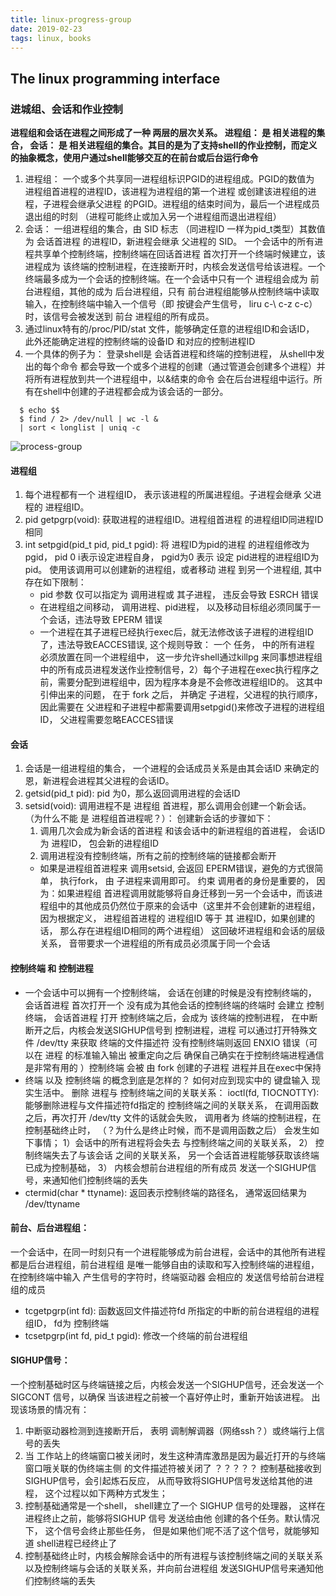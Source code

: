 ```yaml
---
title: linux-progress-group
date: 2019-02-23
tags: linux, books
---
```

The linux programming interface
----------

### 进城组、会话和作业控制
**进程组和会话在进程之间形成了一种 两层的层次关系。 进程组： 是 相关进程的集合， 会话： 是 相关进程组的集合。其目的是为了支持shell的作业控制，而定义的抽象概念，使用户通过shell能够交互的在前台或后台运行命令**

1. 进程组： 一个或多个共享同一进程组标识PGID的进程组成。PGID的数值为 进程组首进程的进程ID，该进程为进程组的第一个进程 或创建该进程组的进程，子进程会继承父进程 的PGID。进程组的结束时间为，最后一个进程成员退出组的时刻 （进程可能终止或加入另一个进程组而退出进程组）
2. 会话： 一组进程组的集合，由 SID 标志 （同进程ID 一样为pid_t类型）其数值为 会话首进程 的进程ID，新进程会继承 父进程的 SID。 一个会话中的所有进程共享单个控制终端，控制终端在回话首进程 首次打开一个终端时候建立，该进程成为 该终端的控制进程，在连接断开时，内核会发送信号给该进程。一个终端最多成为一个会话的控制终端。在一个会话中只有一个 进程组会成为 前台进程组，其他的成为 后台进程组，只有 前台进程组能够从控制终端中读取输入，在控制终端中输入一个信号（即 按键会产生信号， liru c-\\ c-z c-c）时，该信号会被发送到 前台 进程组的所有成员。
3. 通过linux特有的/proc/PID/stat 文件，能够确定任意的进程组ID和会话ID， 此外还能确定进程的控制终端的设备ID 和对应的控制进程ID
4. 一个具体的例子为： 登录shell是 会话首进程和终端的控制进程， 从shell中发出的每个命令 都会导致一个或多个进程的创建（通过管道会创建多个进程）并将所有进程放到共一个进程组中，以&结束的命令 会在后台进程组中运行。所有在shell中创建的子进程都会成为该会话的一部分。
  ```shell
    $ echo $$
    $ find / 2> /dev/null | wc -l &
    | sort < longlist | uniq -c
  ```
  ![process-group](../images/process-group.png)

#### 进程组
1. 每个进程都有一个 进程组ID， 表示该进程的所属进程组。子进程会继承 父进程的 进程组ID。
2. pid getpgrp(void): 获取进程的进程组ID。进程组首进程 的进程组ID同进程ID相同
3. int setpgid(pid_t pid, pid_t pgid): 将 进程ID为pid的进程 的进程组修改为pgid， pid 0 i表示设定进程自身， pgid为0 表示 设定 pid进程的进程组ID为pid。 使用该调用可以创建新的进程组，或者移动 进程 到另一个进程组, 其中存在如下限制：
    *  pid 参数 仅可以指定为 调用进程或 其子进程， 违反会导致 ESRCH 错误
    * 在进程组之间移动，  调用进程、pid进程， 以及移动目标组必须同属于一个会话，违法导致 EPERM 错误
    * 一个进程在其子进程已经执行exec后，就无法修改该子进程的进程组ID了，违法导致EACCES错误, 这个规则导致： 一个 任务， 中的所有进程 必须放置在同一个进程组中， 这一步允许shell通过killpg 来同事想进程组中的所有成员进程发送作业控制信号，2）每个子进程在exec执行程序之前，需要分配到进程组中，因为程序本身是不会修改进程组ID的。 这其中引伸出来的问题， 在于 fork 之后， 并确定 子进程，父进程的执行顺序， 因此需要在  父进程和子进程中都需要调用setpgid()来修改子进程的进程组ID， 父进程需要忽略EACCES错误

#### 会话
1. 会话是一组进程组的集合， 一个进程的会话成员关系是由其会话ID 来确定的恩，新进程会进程其父进程的会话ID。
2. getsid(pid_t pid): pid 为0，那么返回调用进程的会话ID
3. setsid(void): 调用进程不是 进程组 首进程，那么调用会创建一个新会话。 （为什么不能 是  进程组首进程呢？）： 创建新会话的步骤如下：
    1. 调用几次会成为新会话的首进程 和该会话中的新进程组的首进程， 会话ID 为 进程ID， 包会新的进程组ID
    2. 调用进程没有控制终端，所有之前的控制终端的链接都会断开
    * 如果是进程组首进程来 调用setsid, 会返回 EPERM错误，避免的方式很简单， 执行fork， 由 子进程来调用即可。 约束 调用者的身份是重要的， 因为：如果进程组 首进程调用就能够将自身迁移到一另一个会话中，而该进程组中的其他成员仍然位于原来的会话中（这里并不会创建新的进程组，因为根据定义， 进程组首进程的 进程组ID 等于 其 进程ID，如果创建的话， 那么存在进程组ID相同的两个进程组） 这回破坏进程组和会话的层级关系， 音带要求一个进程组的所有成员必须属于同一个会话

#### 控制终端 和 控制进程
* 一个会话中可以拥有一个控制终端， 会话在创建的时候是没有控制终端的， 会话首进程 首次打开一个 没有成为其他会话的控制终端的终端时 会建立 控制终端， 会话首进程 打开 控制终端之后，会成为 该终端的控制进程， 在中断断开之后，内核会发送SIGHUP信号到 控制进程，进程 可以通过打开特殊文件 /dev/tty 来获取 终端的文件描述符 没有控制终端则返回 ENXIO 错误（可以在 进程 的标准输入输出 被重定向之后 确保自己确实在于控制终端进程通信是非常有用的 ）控制终端 会被 由 fork 创建的子进程 进程并且在exec中保持
* 终端  以及 控制终端 的概念到底是怎样的？ 如何对应到现实中的 键盘输入 现实生活中。
删除 进程与 控制终端之间的关联关系： ioctl(fd, TIOCNOTTY): 能够删除进程与文件描述符fd指定的 控制终端之间的关联关系， 在调用函数之后，再次打开 /dev/tty 文件的话就会失败， 调用者为 终端的控制进程，在控制基础终止时， （？为什么是终止时候，而不是调用函数之后） 会发生如下事情； 1）会话中的所有进程将会失去 与控制终端之间的关联关系， 2） 控制终端失去了与该会话 之间的关联关系， 另一个会话首进程能够获取该终端已成为控制基础， 3） 内核会想前台进程组的所有成员 发送一个SIGHUP信号，来通知他们控制终端的丢失
* ctermid(char * ttyname): 返回表示控制终端的路径名， 通常返回结果为 /dev/ttyname

#### 前台、后台进程组：
一个会话中，在同一时刻只有一个进程能够成为前台进程，会话中的其他所有进程都是后台进程组，前台进程组 是唯一能够自由的读取和写入控制终端的进程组， 在控制终端中输入 产生信号的字符时，终端驱动器 会相应的 发送信号给前台进程组的成员
* tcgetpgrp(int fd): 函数返回文件描述符fd 所指定的中断的前台进程组的进程组ID， fd为 控制终端
* tcsetpgrp(int fd, pid_t pgid): 修改一个终端的前台进程组

#### SIGHUP信号：
一个控制基础时区与终端链接之后，内核会发送一个SIGHUP信号，还会发送一个SIGCONT 信号，以确保 当该进程之前被一个喜好停止时，重新开始该进程。 出现该场景的情况有：
1. 中断驱动器检测到连接断开后， 表明 调制解调器（网络ssh？）或终端行上信号的丢失
2. 当 工作站上的终端窗口被关闭时，发生这种清库激昂是因为最近打开的与终端窗口哦关联的伪终端主侧 的文件描述符被关闭了 ？？？？？
控制基础接收到SIGHUP信号，会引起炼石反应， 从而导致将SIGHUP信号发送给其他的进程， 这个过程以如下两种方式发生；
1. 控制基础通常是一个shell， shell建立了一个 SIGHUP 信号的处理器， 这样在进程终止之前，能够将SIGHUP 信号 发送给由他 创建的各个任务。默认情况下， 这个信号会终止那些任务， 但是如果他们呢不活了这个信号，就能够知道 shell进程已经终止了
2. 控制基础终止时，内核会解除会话中的所有进程与该控制终端之间的关联关系以及控制终端与会话的关联关系，并向前台进程组 发送SIGHUP信号来通知他们控制终端的丢失
